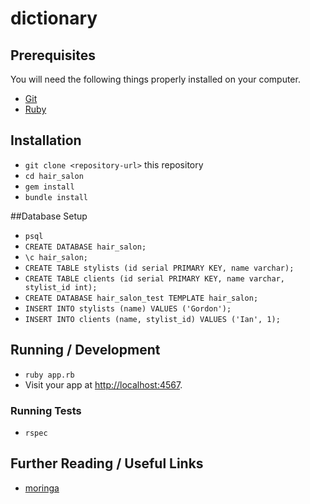# dictionary

## Prerequisites

You will need the following things properly installed on your computer.

* [Git](https://git-scm.com/)
* [Ruby](http://moringacore-ruby.herokuapp.com/#setup.html)

## Installation
* `git clone <repository-url>` this repository
* `cd hair_salon`
* `gem install`
* `bundle install`

##Database Setup
* `psql`
* `CREATE DATABASE hair_salon;`
* `\c hair_salon;`
* `CREATE TABLE stylists (id serial PRIMARY KEY, name varchar);`
* `CREATE TABLE clients (id serial PRIMARY KEY, name varchar, stylist_id int);`
* `CREATE DATABASE hair_salon_test TEMPLATE hair_salon;`
* `INSERT INTO stylists (name) VALUES ('Gordon');`
* `INSERT INTO clients (name, stylist_id) VALUES ('Ian', 1);`

## Running / Development

* `ruby app.rb`
* Visit your app at [http://localhost:4567](http://localhost:4567).

### Running Tests

* `rspec`

## Further Reading / Useful Links

* [moringa](http://moringacore-ruby.herokuapp.com/#setup.html)
